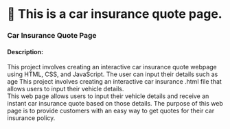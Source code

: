 # 🚗 This is a car insurance quote page.

 ###  Car Insurance Quote Page ###

####  Description: 

This project involves creating an interactive car insurance quote webpage using HTML, CSS, and JavaScript. The user can input their details such as age
This project involves creating an interactive car insurance .html file that allows users to input their vehicle details.   
This web page allows users to input their vehicle details and receive an instant car insurance quote based on those details. 
The purpose of this web page is to provide customers with an easy way to get quotes for their car insurance policy.   